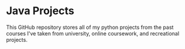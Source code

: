 # Java Projects
This GitHub repository stores all of my python projects from the past courses I've taken from university, online coursework, and recreational projects.

